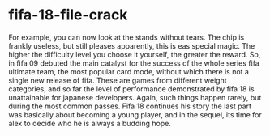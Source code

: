 # fifa-18-file-crack
For example, you can now look at the stands without tears. The chip is frankly useless, but still pleases apparently, this is eas special magic. The higher the difficulty level you choose it yourself, the greater the reward. So, in fifa 09 debuted the main catalyst for the success of the whole series fifa ultimate team, the most popular card mode, without which there is not a single new release of fifa. These are games from different weight categories, and so far the level of performance demonstrated by fifa 18 is unattainable for japanese developers. Again, such things happen rarely, but during the most common passes. Fifa 18 continues his story the last part was basically about becoming a young player, and in the sequel, its time for alex to decide who he is always a budding hope.
